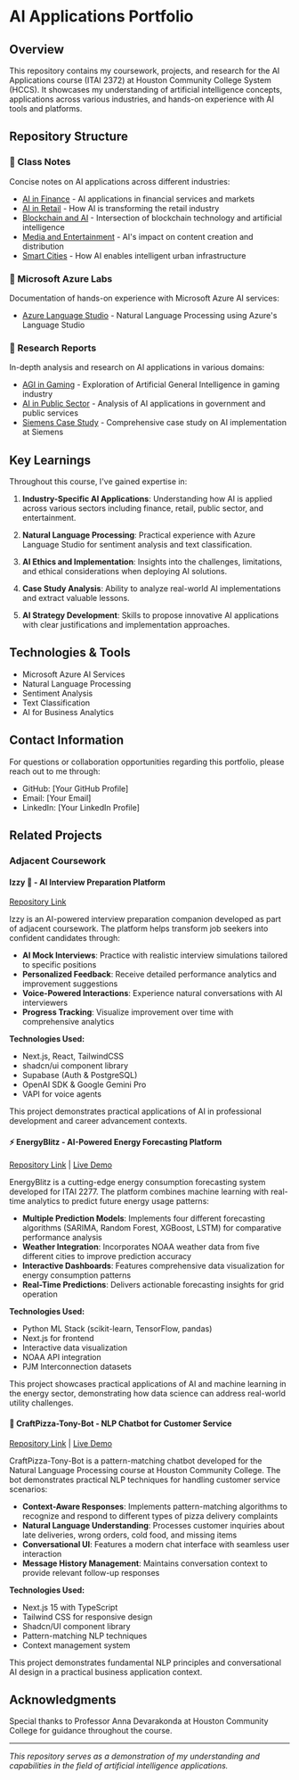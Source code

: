 # AI Applications Portfolio

## Overview
This repository contains my coursework, projects, and research for the AI Applications course (ITAI 2372) at Houston Community College System (HCCS). It showcases my understanding of artificial intelligence concepts, applications across various industries, and hands-on experience with AI tools and platforms.

## Repository Structure

### 📂 Class Notes
Concise notes on AI applications across different industries:
- [AI in Finance](./classnotes/ai-in-finance.md) - AI applications in financial services and markets
- [AI in Retail](./classnotes/ai-in-retail.md) - How AI is transforming the retail industry
- [Blockchain and AI](./classnotes/blockchain-and-ai.md) - Intersection of blockchain technology and artificial intelligence
- [Media and Entertainment](./classnotes/media-entertainment.md) - AI's impact on content creation and distribution
- [Smart Cities](./classnotes/smart-cities.md) - How AI enables intelligent urban infrastructure

### 📂 Microsoft Azure Labs
Documentation of hands-on experience with Microsoft Azure AI services:
- [Azure Language Studio](./mslabs/language-studio.md) - Natural Language Processing using Azure's Language Studio

### 📂 Research Reports
In-depth analysis and research on AI applications in various domains:
- [AGI in Gaming](./reports/agi-in-gaming.md) - Exploration of Artificial General Intelligence in gaming industry
- [AI in Public Sector](./reports/ai-in-pubsec.md) - Analysis of AI applications in government and public services
- [Siemens Case Study](./reports/siemens.md) - Comprehensive case study on AI implementation at Siemens

## Key Learnings

Throughout this course, I've gained expertise in:

1. **Industry-Specific AI Applications**: Understanding how AI is applied across various sectors including finance, retail, public sector, and entertainment.

2. **Natural Language Processing**: Practical experience with Azure Language Studio for sentiment analysis and text classification.

3. **AI Ethics and Implementation**: Insights into the challenges, limitations, and ethical considerations when deploying AI solutions.

4. **Case Study Analysis**: Ability to analyze real-world AI implementations and extract valuable lessons.

5. **AI Strategy Development**: Skills to propose innovative AI applications with clear justifications and implementation approaches.

## Technologies & Tools

- Microsoft Azure AI Services
- Natural Language Processing
- Sentiment Analysis
- Text Classification
- AI for Business Analytics

## Contact Information

For questions or collaboration opportunities regarding this portfolio, please reach out to me through:

- GitHub: [Your GitHub Profile]
- Email: [Your Email]
- LinkedIn: [Your LinkedIn Profile]

## Related Projects

### Adjacent Coursework

#### Izzy 🤖 - AI Interview Preparation Platform
[Repository Link](https://github.com/henrykobutra/izzy-02)

Izzy is an AI-powered interview preparation companion developed as part of adjacent coursework. The platform helps transform job seekers into confident candidates through:

- **AI Mock Interviews**: Practice with realistic interview simulations tailored to specific positions
- **Personalized Feedback**: Receive detailed performance analytics and improvement suggestions
- **Voice-Powered Interactions**: Experience natural conversations with AI interviewers
- **Progress Tracking**: Visualize improvement over time with comprehensive analytics

**Technologies Used:**
- Next.js, React, TailwindCSS
- shadcn/ui component library
- Supabase (Auth & PostgreSQL)
- OpenAI SDK & Google Gemini Pro
- VAPI for voice agents

This project demonstrates practical applications of AI in professional development and career advancement contexts.

#### ⚡ EnergyBlitz - AI-Powered Energy Forecasting Platform
[Repository Link](https://github.com/henrykobutra/energyblitz) | [Live Demo](https://energyblitz.vercel.app)

EnergyBlitz is a cutting-edge energy consumption forecasting system developed for ITAI 2277. The platform combines machine learning with real-time analytics to predict future energy usage patterns:

- **Multiple Prediction Models**: Implements four different forecasting algorithms (SARIMA, Random Forest, XGBoost, LSTM) for comparative performance analysis
- **Weather Integration**: Incorporates NOAA weather data from five different cities to improve prediction accuracy
- **Interactive Dashboards**: Features comprehensive data visualization for energy consumption patterns
- **Real-Time Predictions**: Delivers actionable forecasting insights for grid operation

**Technologies Used:**
- Python ML Stack (scikit-learn, TensorFlow, pandas)
- Next.js for frontend
- Interactive data visualization
- NOAA API integration
- PJM Interconnection datasets

This project showcases practical applications of AI and machine learning in the energy sector, demonstrating how data science can address real-world utility challenges.

#### 🍕 CraftPizza-Tony-Bot - NLP Chatbot for Customer Service
[Repository Link](https://github.com/henrykobutra/craftpizza-tony-bot) | [Live Demo](https://craftpizza-tony-bot.vercel.app)

CraftPizza-Tony-Bot is a pattern-matching chatbot developed for the Natural Language Processing course at Houston Community College. The bot demonstrates practical NLP techniques for handling customer service scenarios:

- **Context-Aware Responses**: Implements pattern-matching algorithms to recognize and respond to different types of pizza delivery complaints
- **Natural Language Understanding**: Processes customer inquiries about late deliveries, wrong orders, cold food, and missing items
- **Conversational UI**: Features a modern chat interface with seamless user interaction
- **Message History Management**: Maintains conversation context to provide relevant follow-up responses

**Technologies Used:**
- Next.js 15 with TypeScript
- Tailwind CSS for responsive design
- Shadcn/UI component library
- Pattern-matching NLP techniques
- Context management system

This project demonstrates fundamental NLP principles and conversational AI design in a practical business application context.

## Acknowledgments

Special thanks to Professor Anna Devarakonda at Houston Community College for guidance throughout the course.

---

*This repository serves as a demonstration of my understanding and capabilities in the field of artificial intelligence applications.*
